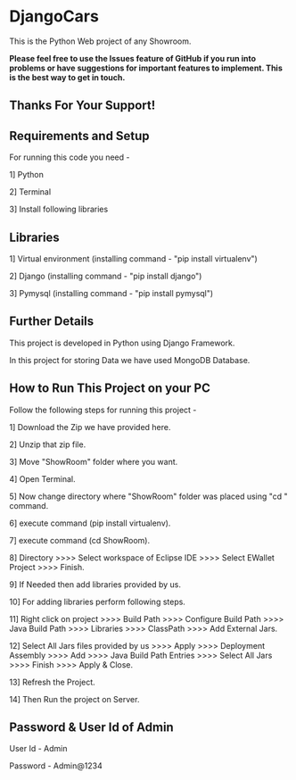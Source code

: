 DjangoCars
=============
This is the Python Web project of any Showroom. 

**Please feel free to use the Issues feature of GitHub if you run into problems or have suggestions for important features to implement. This is the best way to get in touch.**

Thanks For Your Support!
--------------------------



Requirements and Setup
----------------------
For running this code you need - 

1] Python

2] Terminal

3] Install following libraries



Libraries
---------------------
1] Virtual environment     (installing command - "pip install virtualenv")

2] Django                  (installing command - "pip install django")

3] Pymysql                 (installing command - "pip install pymysql")



Further Details
---------------
This project is developed in Python using Django Framework.

In this project for storing Data we have used MongoDB Database.



How to Run This Project on your PC
--------------
Follow the following steps for running this project -

1] Download the Zip we have provided here.

2] Unzip that zip file.

3] Move "ShowRoom" folder where you want.

4] Open Terminal.

5] Now change directory where "ShowRoom" folder was placed using "cd " command.

6] execute command (pip install virtualenv).

7] execute command (cd ShowRoom).

8] Directory >>>> Select workspace of Eclipse IDE >>>> Select EWallet Project >>>> Finish.

9] If Needed then add libraries provided by us.

10] For adding libraries perform following steps.

11] Right click on project >>>> Build Path >>>> Configure Build Path >>>> Java Build Path >>>> Libraries >>>> ClassPath >>>> Add External Jars.

12] Select All Jars files provided by us >>>> Apply >>>> Deployment Assembly >>>> Add >>>> Java Build Path Entries >>>> Select All Jars >>>> Finish >>>> Apply & Close.

13] Refresh the Project.

14] Then Run the project on Server.


Password & User Id of Admin
---------------------------
User Id - Admin

Password - Admin@1234

